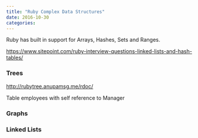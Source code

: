 ```yaml
---
title: "Ruby Complex Data Structures"
date: 2016-10-30
categories:
---
```


Ruby has built in support for Arrays, Hashes, Sets and Ranges.  

https://www.sitepoint.com/ruby-interview-questions-linked-lists-and-hash-tables/


### Trees

http://rubytree.anupamsg.me/rdoc/

Table employees with self reference to Manager


### Graphs


### Linked Lists

